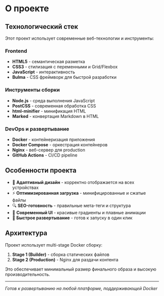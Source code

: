 # О проекте

## Технологический стек

Этот проект использует современные веб-технологии и инструменты:

### Frontend
- **HTML5** - семантическая разметка
- **CSS3** - стилизация с переменными и Grid/Flexbox
- **JavaScript** - интерактивность
- **Bulma** - CSS фреймворк для быстрой разработки

### Инструменты сборки
- **Node.js** - среда выполнения JavaScript
- **PostCSS** - современная обработка CSS
- **html-minifier** - минификация HTML
- **Marked** - конвертация Markdown в HTML

### DevOps и развертывание
- **Docker** - контейнеризация приложения
- **Docker Compose** - оркестрация контейнеров
- **Nginx** - веб-сервер для production
- **GitHub Actions** - CI/CD pipeline

## Особенности проекта

- 📱 **Адаптивный дизайн** - корректно отображается на всех устройствах
- ⚡ **Оптимизированная загрузка** - минифицированные и сжатые файлы
- 🔍 **SEO-готовность** - правильные мета-теги и структура
- 🎨 **Современный UI** - красивые градиенты и плавные анимации
- 🚀 **Быстрое развертывание** - готов к запуску в один клик

## Архитектура

Проект использует multi-stage Docker сборку:

1. **Stage 1 (Builder)** - сборка статических файлов
2. **Stage 2 (Production)** - Nginx для раздачи контента

Это обеспечивает минимальный размер финального образа и высокую производительность.

---

*Готов к развертыванию на любой платформе, поддерживающей Docker*
